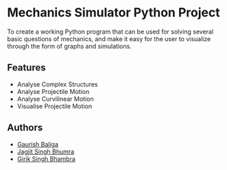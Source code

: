 
# Mechanics Simulator Python Project

To create a working Python program that can be used for solving several basic questions of mechanics, and make it easy for the user to visualize through the form of graphs and simulations.





## Features

- Analyse Complex Structures
- Analyse Projectile Motion
- Analyse Curvilinear Motion
- Visualise Projectile Motion


## Authors
- [Gaurish Baliga](https://www.github.com/LazerRazor)
- [Jagjit Singh Bhumra](https://www.github.com/jagjitsbhumra)
- [Girik Singh Bhambra](https://www.github.com/girikbhambra)

